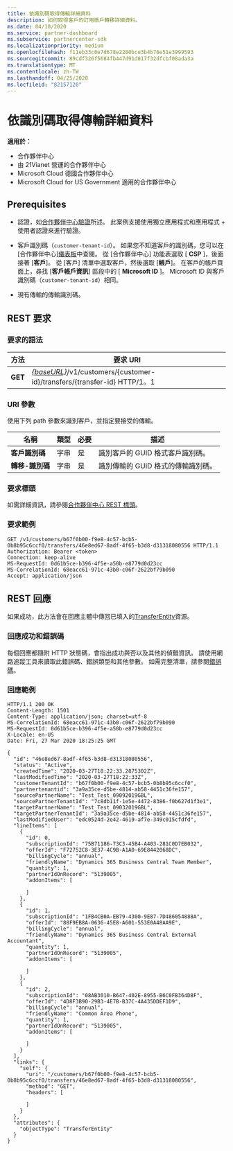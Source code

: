 ```yaml
---
title: 依識別碼取得傳輸詳細資料
description: 如何取得客戶的訂用帳戶轉移詳細資料。
ms.date: 04/10/2020
ms.service: partner-dashboard
ms.subservice: partnercenter-sdk
ms.localizationpriority: medium
ms.openlocfilehash: f11eb33c0e7d678e2280bce3b4b76e51e3999593
ms.sourcegitcommit: 89cdf326f5684fb447d91d817f32dfcbf08ada3a
ms.translationtype: MT
ms.contentlocale: zh-TW
ms.lasthandoff: 04/25/2020
ms.locfileid: "82157120"
---
```

# <a name="get-transfer-details-by-id"></a>依識別碼取得傳輸詳細資料

**適用於：**

- 合作夥伴中心
- 由 21Vianet 營運的合作夥伴中心
- Microsoft Cloud 德國合作夥伴中心
- Microsoft Cloud for US Government 適用的合作夥伴中心

## <a name="prerequisites"></a>Prerequisites

- 認證，如[合作夥伴中心驗證](partner-center-authentication.md)所述。 此案例支援使用獨立應用程式和應用程式 + 使用者認證來進行驗證。

- 客戶識別碼（`customer-tenant-id`）。 如果您不知道客戶的識別碼，您可以在 [合作夥伴中心][儀表板](https://partner.microsoft.com/dashboard)中查閱。 從 [合作夥伴中心] 功能表選取 [ **CSP** ]，後面接著 [**客戶**]。 從 [客戶] 清單中選取客戶，然後選取 [**帳戶**]。 在客戶的帳戶頁面上，尋找 [**客戶帳戶資訊**] 區段中的 [ **Microsoft ID** ]。 Microsoft ID 與客戶識別碼（`customer-tenant-id`）相同。

- 現有傳輸的傳輸識別碼。

## <a name="rest-request"></a>REST 要求

### <a name="request-syntax"></a>要求的語法

| 方法   | 要求 URI                                                                                                 |
|----------|-------------------------------------------------------------------------------------------------------------|
| **GET** | [*{baseURL}*](partner-center-rest-urls.md)/v1/customers/{customer-id}/transfers/{transfer-id} HTTP/1。1                    |

### <a name="uri-parameter"></a>URI 參數

使用下列 path 參數來識別客戶，並指定要接受的傳輸。

| 名稱            | 類型     | 必要 | 描述                                                            |
|-----------------|----------|----------|------------------------------------------------------------------------|
| **客戶識別碼** | 字串   | 是      | 識別客戶的 GUID 格式客戶識別碼。             |
| **轉移-識別碼** | 字串   | 是      | 識別傳輸的 GUID 格式的傳輸識別碼。             |

### <a name="request-headers"></a>要求標頭

如需詳細資訊，請參閱[合作夥伴中心 REST 標頭](headers.md)。

### <a name="request-example"></a>要求範例

```http
GET /v1/customers/b67f0b00-f9e8-4c57-bcb5-0b8b95c6ccf0/transfers/46e8ed67-8adf-4f65-b3d8-d31318080556 HTTP/1.1
Authorization: Bearer <token>
Connection: keep-alive
MS-RequestId: 0d61b5ce-b396-4f5e-a50b-e8779d0d23cc
MS-CorrelationId: 68eacc61-971c-43b0-c06f-2622bf79b090
Accept: application/json
```

## <a name="rest-response"></a>REST 回應

如果成功，此方法會在回應主體中傳回已填入的[TransferEntity](transfer-entity-resources.md)資源。

### <a name="response-success-and-error-codes"></a>回應成功和錯誤碼

每個回應都隨附 HTTP 狀態碼，會指出成功與否以及其他的偵錯資訊。 請使用網路追蹤工具來讀取此錯誤碼、錯誤類型和其他參數。 如需完整清單，請參閱[錯誤碼](error-codes.md)。

### <a name="response-example"></a>回應範例

```http
HTTP/1.1 200 OK
Content-Length: 1501
Content-Type: application/json; charset=utf-8
MS-CorrelationId: 68eacc61-971c-43b0-c06f-2622bf79b090
MS-RequestId: 0d61b5ce-b396-4f5e-a50b-e8779d0d23cc
X-Locale: en-US
Date: Fri, 27 Mar 2020 18:25:25 GMT

{
  "id": "46e8ed67-8adf-4f65-b3d8-d31318080556",
  "status": "Active",
  "createdTime": "2020-03-27T18:22:33.2875302Z",
  "lastModifiedTime": "2020-03-27T18:22:33Z",
  "customerTenantId": "b67f0b00-f9e8-4c57-bcb5-0b8b95c6ccf0",
  "partnertenantid": "3a9a35ce-d5be-4814-ab58-4451c36fe157",
  "sourcePartnerName": "Test_Test_09092019GBL",
  "sourcePartnerTenantId": "7c8db11f-1e5e-4472-8386-f0b627d1f3e1",
  "targetPartnerName": "Test_Test_09032019GBL",
  "targetPartnerTenantId": "3a9a35ce-d5be-4814-ab58-4451c36fe157",
  "lastModifiedUser": "edc0524d-2e42-4619-af7e-349c015cfdfd",
  "lineItems": [
    {
      "id": 0,
      "subscriptionId": "75B71186-73C3-45B4-A403-281C0D7EB032",
      "offerId": "F72752C8-3E37-4C9B-A1A0-69E8442068DC",
      "billingCycle": "annual",
      "friendlyName": "Dynamics 365 Business Central Team Member",
      "quantity": 1,
      "partnerIdOnRecord": "5139005",
      "addonItems": [

      ]
    },
    {
      "id": 1,
      "subscriptionId": "1FB4CB0A-EB79-4300-9E87-7D486054888A",
      "offerId": "88F9EB8A-0636-45E8-A601-553E0A48AA9E",
      "billingCycle": "annual",
      "friendlyName": "Dynamics 365 Business Central External Accountant",
      "quantity": 1,
      "partnerIdOnRecord": "5139005",
      "addonItems": [

      ]
    },
    {
      "id": 2,
      "subscriptionId": "08AB3010-B647-402E-8955-B6C0FB364D8F",
      "offerId": "4D8F3B90-29B3-4E7B-B37C-4A435DDEF1D9",
      "billingCycle": "annual",
      "friendlyName": "Common Area Phone",
      "quantity": 1,
      "partnerIdOnRecord": "5139005",
      "addonItems": [

      ]
    }
  ],
  "links": {
    "self": {
      "uri": "/customers/b67f0b00-f9e8-4c57-bcb5-0b8b95c6ccf0/transfers/46e8ed67-8adf-4f65-b3d8-d31318080556",
      "method": "GET",
      "headers": [

      ]
    }
  },
  "attributes": {
    "objectType": "TransferEntity"
  }
}

```
